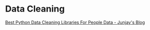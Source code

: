 # Data Cleaning

[Best Python Data Cleaning Libraries For People Data - Junjay's Blog](http://junjaytan.com/blog/python-data-cleaning-people-contact-data/)

